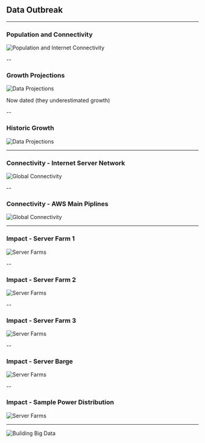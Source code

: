 ## Data Outbreak

---

### Population and Connectivity

![Population and Internet Connectivity](./imgs/internetpower.jpg)

--

### Growth Projections

![Data Projections](./imgs/2012-data.jpg)

Now dated (they underestimated growth)

--

### Historic Growth

![Data Projections](./imgs/2015-data.png)

---

### Connectivity - Internet Server Network

![Global Connectivity](./imgs/internet-galaxy.jpg)

--

### Connectivity - AWS Main Piplines

![Global Connectivity](./imgs/aws-datafarms.jpg)

---

### Impact - Server Farm 1

![Server Farms](./imgs/server-farm1.jpg)

--

### Impact - Server Farm 2

![Server Farms](./imgs/server-farm2.jpg)

--

### Impact - Server Farm 3

![Server Farms](./imgs/server-farm3.jpg)

--

### Impact - Server Barge

![Server Farms](./imgs/server-farm4.png)

--

### Impact - Sample Power Distribution

![Server Farms](./imgs/server-power.jpg)

---

![Building Big Data](./imgs/google-maps.jpg)
